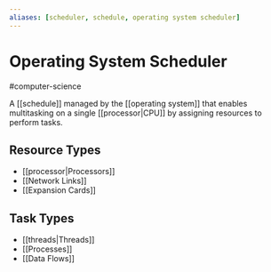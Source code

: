 ```yaml
---
aliases: [scheduler, schedule, operating system scheduler]
---
```

# Operating System Scheduler
#computer-science 

A [[schedule]] managed by the [[operating system]] that enables multitasking on a single [[processor|CPU]] by assigning resources to perform tasks.

## Resource Types
- [[processor|Processors]]
- [[Network Links]]
- [[Expansion Cards]]


## Task Types
- [[threads|Threads]]
- [[Processes]]
- [[Data Flows]]
